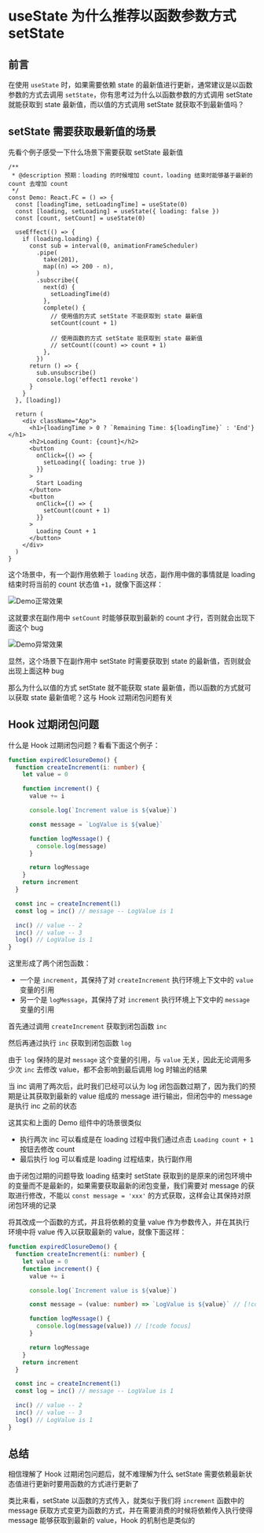 # useState 为什么推荐以函数参数方式 setState

## 前言

在使用 `useState` 时，如果需要依赖 state 的最新值进行更新，通常建议是以函数参数的方式去调用 `setState`，你有思考过为什么以函数参数的方式调用 setState 就能获取到 state 最新值，而以值的方式调用 setState 就获取不到最新值吗？

## setState 需要获取最新值的场景

先看个例子感受一下什么场景下需要获取 setState 最新值

```tsx
/**
 * @description 预期：loading 的时候增加 count，loading 结束时能够基于最新的 count 去增加 count
 */
const Demo: React.FC = () => {
  const [loadingTime, setLoadingTime] = useState(0)
  const [loading, setLoading] = useState({ loading: false })
  const [count, setCount] = useState(0)

  useEffect(() => {
    if (loading.loading) {
      const sub = interval(0, animationFrameScheduler)
        .pipe(
          take(201),
          map((n) => 200 - n),
        )
        .subscribe({
          next(d) {
            setLoadingTime(d)
          },
          complete() {
            // 使用值的方式 setState 不能获取到 state 最新值
            setCount(count + 1)

            // 使用函数的方式 setState 能获取到 state 最新值
            // setCount((count) => count + 1)
          },
        })
      return () => {
        sub.unsubscribe()
        console.log('effect1 revoke')
      }
    }
  }, [loading])

  return (
    <div className="App">
      <h1>{loadingTime > 0 ? `Remaining Time: ${loadingTime}` : 'End'}</h1>
      <h2>Loading Count: {count}</h2>
      <button
        onClick={() => {
          setLoading({ loading: true })
        }}
      >
        Start Loading
      </button>
      <button
        onClick={() => {
          setCount(count + 1)
        }}
      >
        Loading Count + 1
      </button>
    </div>
  )
}
```

这个场景中，有一个副作用依赖于 `loading` 状态，副作用中做的事情就是 loading 结束时将当前的 count 状态值 `+1`，就像下面这样：

![Demo正常效果](images/Demo正常效果.gif)

这就要求在副作用中 `setCount` 时能够获取到最新的 count 才行，否则就会出现下面这个 bug

![Demo异常效果](images/Demo异常效果.gif)

显然，这个场景下在副作用中 setState 时需要获取到 state 的最新值，否则就会出现上面这种 bug

那么为什么以值的方式 setState 就不能获取 state 最新值，而以函数的方式就可以获取 state 最新值呢？这与 Hook 过期闭包问题有关

## Hook 过期闭包问题

什么是 Hook 过期闭包问题？看看下面这个例子：

```ts
function expiredClosureDemo() {
  function createIncrement(i: number) {
    let value = 0

    function increment() {
      value += i

      console.log(`Increment value is ${value}`)

      const message = `LogValue is ${value}`

      function logMessage() {
        console.log(message)
      }

      return logMessage
    }
    return increment
  }

  const inc = createIncrement(1)
  const log = inc() // message -- LogValue is 1

  inc() // value -- 2
  inc() // value -- 3
  log() // LogValue is 1
}
```

这里形成了两个闭包函数：

- 一个是 `increment`，其保持了对 `createIncrement` 执行环境上下文中的 `value` 变量的引用
- 另一个是 `logMessage`，其保持了对 `increment` 执行环境上下文中的 `message` 变量的引用

首先通过调用 `createIncrement` 获取到闭包函数 `inc`

然后再通过执行 `inc` 获取到闭包函数 `log`

由于 `log` 保持的是对 `message` 这个变量的引用，与 `value` 无关，因此无论调用多少次 `inc` 去修改 value，都不会影响到最后调用 log 时输出的结果

当 inc 调用了两次后，此时我们已经可以认为 log 闭包函数过期了，因为我们的预期是让其获取到最新的 value 组成的 message 进行输出，但闭包中的 message 是执行 inc 之前的状态

这其实和上面的 Demo 组件中的场景很类似

- 执行两次 inc 可以看成是在 loading 过程中我们通过点击 `Loading count + 1` 按钮去修改 count
- 最后执行 log 可以看成是 loading 过程结束，执行副作用

由于闭包过期的问题导致 loading 结束时 setState 获取到的是原来的闭包环境中的变量而不是最新的，如果需要获取最新的闭包变量，我们需要对 message 的获取进行修改，不能以 `const message = 'xxx'` 的方式获取，这样会让其保持对原闭包环境的记录

将其改成一个函数的方式，并且将依赖的变量 value 作为参数传入，并在其执行环境中将 value 传入以获取最新的 value，就像下面这样：

```ts
function expiredClosureDemo() {
  function createIncrement(i: number) {
    let value = 0
    function increment() {
      value += i

      console.log(`Increment value is ${value}`)

      const message = (value: number) => `LogValue is ${value}` // [!code focus]

      function logMessage() {
        console.log(message(value)) // [!code focus]
      }

      return logMessage
    }
    return increment
  }

  const inc = createIncrement(1)
  const log = inc() // message -- LogValue is 1

  inc() // value -- 2
  inc() // value -- 3
  log() // LogValue is 1
}
```

## 总结

相信理解了 Hook 过期闭包问题后，就不难理解为什么 setState 需要依赖最新状态值进行更新时要用函数的方式进行更新了

类比来看，setState 以函数的方式传入，就类似于我们将 `increment` 函数中的 message 获取方式变更为函数的方式，并在需要消费的时候将依赖传入执行使得 message 能够获取到最新的 value，Hook 的机制也是类似的
